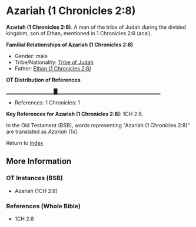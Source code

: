 # Azariah (1 Chronicles 2:8)
**Azariah (1 Chronicles 2:8)**. 
A man of the tribe of Judah during the divided kingdom, son of Ethan, mentioned in 1 Chronicles 2:8 (acai). 




**Familial Relationships of Azariah (1 Chronicles 2:8)**


* Gender: male
* Tribe/Nationality: [Tribe of Judah](../../../groups/md/acai/Judah.md)
* Father: [Ethan (1 Chronicles 2:6)](Ethan.2.md)


**OT Distribution of References**

▁▁▁▁▁▁▁▁▁▁▁▁█▁▁▁▁▁▁▁▁▁▁▁▁▁▁▁▁▁▁▁▁▁▁▁▁▁▁
* References: 1 Chronicles: 1



**Key References for Azariah (1 Chronicles 2:8)**: 
1CH 2:8. 


In the Old Testament (BSB), words representing “Azariah (1 Chronicles 2:8)” are translated as 
*Azariah* (1x). 




Return to [Index](00-Index.md)

## More Information

### OT Instances (BSB)

* Azariah (1CH 2:8)



### References (Whole Bible)

* 1CH 2:8



